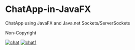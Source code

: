 # ChatApp-in-JavaFX
ChatApp using JavaFX and Java.net Sockets/ServerSockets

Non-Copyright

<a href="https://ibb.co/z608Vpt"><img src="https://i.ibb.co/bb8H5TG/chat.png" alt="chat" border="0"></a>
<a href="https://ibb.co/1s6Yh1n"><img src="https://i.ibb.co/vsYCgpB/chat1.png" alt="chat1" border="0"></a>

